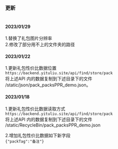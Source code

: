 ### 更新 <br><br>

#### 2023/01/29
1.替换了礼包图片分辨率<br> 
2.修改了部分用不上的文件夹的路径

#### 2023/01/22
1.更新礼包性价比数据位置<br> 
``` https://backend.yituliu.site/api/find/store/pack ``` <br>
将上述API 内的数据复制到下述目录下的文件
/static/json/pack_packsPPR_demo.json。

#### 2023/01/18 
1.更新礼包性价比数据读取方式<br>
``` https://backend.yituliu.site/api/find/store/pack ``` <br>
将上述API 内的数据复制到下述目录下的文件
/static/RecycleBin/pack_packsPPR_demo.json

2.增加礼包性价比数据如下新字段<br>
```{"packTag":"备注"}```

<br><br>